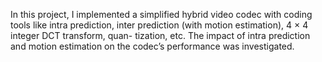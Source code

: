 In this project, I implemented a simplified hybrid video codec with coding tools like intra prediction, inter prediction (with motion estimation), 4 × 4 integer DCT transform, quan- tization, etc. The impact of intra prediction and motion estimation on the codec’s performance was investigated.
